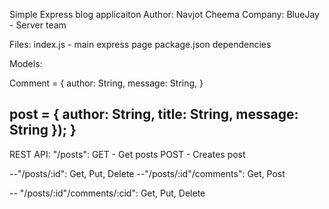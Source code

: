 Simple Express blog applicaiton 
Author: Navjot Cheema
Company: BlueJay - Server team 

Files:
   index.js - main express page
   package.json dependencies

Models:

Comment = {
   author: String,
	 message: String,
}

post = {
    author: String,
	  title: String,
	  message: String
});
}
---------------------------------------------------

REST API:
 "/posts":
  GET -  Get posts
  POST - Creates post

--"/posts/:id":
  Get, Put, Delete
--"/posts/:id"/comments":
  Get, Post

-- "/posts/:id"/comments/:cid":
  Get, Put, Delete


